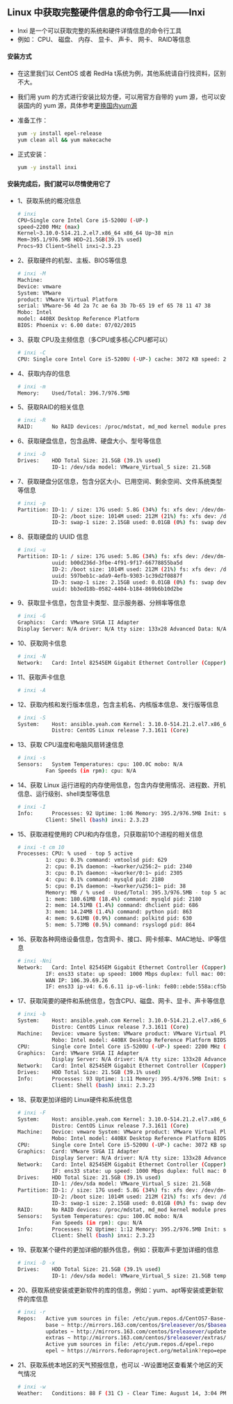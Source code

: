 ## Linux 中获取完整硬件信息的命令行工具——Inxi
- Inxi 是一个可以获取完整的系统和硬件详情信息的命令行工具
- 例如： CPU、 磁盘、 内存、 显卡、 声卡、 网卡、 RAID等信息

#### 安装方式
- 在这里我们以 CentOS 或者 RedHa t系统为例，其他系统请自行找资料，区别不大。
- 我们用 yum 的方式进行安装比较方便，可以用官方自带的 yum 源，也可以安装国内的 yum 源，具体参考[更换国内yum源](linux-use-cn-yum-source.md)
- 准备工作：
 
  ```bash
  yum -y install epel-release
  yum clean all && yum makecache
  ```

- 正式安装：
  
  ```bash
  yum -y install inxi
  ```
  
#### 安装完成后，我们就可以尽情使用它了
- 1、获取系统的概况信息
  
  ```bash
  # inxi
  CPU~Single core Intel Core i5-5200U (-UP-) 
  speed~2200 MHz (max) 
  Kernel~3.10.0-514.21.2.el7.x86_64 x86_64 Up~38 min 
  Mem~395.1/976.5MB HDD~21.5GB(39.1% used) 
  Procs~93 Client~Shell inxi~2.3.23  
  ```
- 2、获取硬件的机型、主板、BIOS等信息
  
  ```bash
  # inxi -M
  Machine:   
  Device: vmware 
  System: VMware 
  product: VMware Virtual Platform 
  serial: VMware-56 4d 2a 7c ae 6a 3b 7b-65 19 ef 65 78 11 47 38
  Mobo: Intel 
  model: 440BX Desktop Reference Platform 
  BIOS: Phoenix v: 6.00 date: 07/02/2015
  ```
- 3、获取 CPU及主频信息（多CPU或多核心CPU都可以）
  
  ```bash
  # inxi -C
  CPU: Single core Intel Core i5-5200U (-UP-) cache: 3072 KB speed: 2200 MHz (max)
  ```
- 4、获取内存的信息
  
  ```bash
  # inxi -m
  Memory:    Used/Total: 396.7/976.5MB
  ```
- 5、获取RAID的相关信息
  
  ```bash
  # inxi -R
  RAID:      No RAID devices: /proc/mdstat, md_mod kernel module present
  ```
- 6、获取硬盘信息，包含品牌、硬盘大小、型号等信息
 
  ```bash
  # inxi -D
  Drives:    HDD Total Size: 21.5GB (39.1% used)
             ID-1: /dev/sda model: VMware_Virtual_S size: 21.5GB
  ```
- 7、获取硬盘分区信息，包含分区大小、已用空间、剩余空间、文件系统类型等信息
 
  ```bash
  # inxi -p
  Partition: ID-1: / size: 17G used: 5.8G (34%) fs: xfs dev: /dev/dm-0
             ID-2: /boot size: 1014M used: 212M (21%) fs: xfs dev: /dev/sda1
             ID-3: swap-1 size: 2.15GB used: 0.01GB (0%) fs: swap dev: /dev/dm-1
  ```
- 8、获取硬盘的 UUID 信息
  
  ```bash
  # inxi -u
  Partition: ID-1: / size: 17G used: 5.8G (34%) fs: xfs dev: /dev/dm-0 
             uuid: b00d236d-3fbe-4f91-9f17-66778855ba5d
             ID-2: /boot size: 1014M used: 212M (21%) fs: xfs dev: /dev/sda1
             uuid: 597beb1c-ada9-4efb-9303-1c39d2f0887f
             ID-3: swap-1 size: 2.15GB used: 0.01GB (0%) fs: swap dev: /dev/dm-1
             uuid: bb3ed18b-0582-4404-b184-869b6b10d2be
  ```
- 9、获取显卡信息，包含显卡类型、显示服务器、分辨率等信息
  
  ```bash
  # inxi -G
  Graphics:  Card: VMware SVGA II Adapter
  Display Server: N/A driver: N/A tty size: 133x28 Advanced Data: N/A for root out of X
  ```
- 10、获取网卡信息
 
  ```bash
  # inxi -N
  Network:   Card: Intel 82545EM Gigabit Ethernet Controller (Copper) driver: e1000
  ```
- 11、获取声卡信息
  
  ```bash
  # inxi -A
  ```
- 12、获取内核和发行版本信息，包含主机名、内核版本信息、发行版等信息
  
  ```bash
  # inxi -S
  System:    Host: ansible.yeah.com Kernel: 3.10.0-514.21.2.el7.x86_64 x86_64 (64 bit) Console: tty 0
             Distro: CentOS Linux release 7.3.1611 (Core)
  ```
- 13、获取 CPU温度和电脑风扇转速信息
  
  ```bash
  # inxi -s
  Sensors:   System Temperatures: cpu: 100.0C mobo: N/A
           Fan Speeds (in rpm): cpu: N/A
  ```
- 14、获取 Linux 运行进程的内存使用信息，包含内存使用情况、进程数、开机信息、运行级别、shell类型等信息
  
  ```bash
  # inxi -I
  Info:      Processes: 92 Uptime: 1:06 Memory: 395.2/976.5MB Init: systemd runlevel: 3
           Client: Shell (bash) inxi: 2.3.23 
  ```
- 15、获取进程使用的 CPU和内存信息，只获取前10个进程的相关信息
  
  ```bash
  # inxi -t cm 10
  Processes: CPU: % used - top 5 active
           1: cpu: 0.3% command: vmtoolsd pid: 629
           2: cpu: 0.1% daemon: ~kworker/u256:2~ pid: 2340
           3: cpu: 0.1% daemon: ~kworker/0:1~ pid: 2305
           4: cpu: 0.1% command: mysqld pid: 2180
           5: cpu: 0.1% daemon: ~kworker/u256:1~ pid: 38
           Memory: MB / % used - Used/Total: 395.3/976.5MB - top 5 active
           1: mem: 180.61MB (18.4%) command: mysqld pid: 2180
           2: mem: 14.51MB (1.4%) command: dhclient pid: 686
           3: mem: 14.24MB (1.4%) command: python pid: 863
           4: mem: 9.61MB (0.9%) command: polkitd pid: 630
           5: mem: 5.73MB (0.5%) command: rsyslogd pid: 864
  ```
- 16、获取各种网络设备信息，包含网卡、接口、网卡频率、MAC地址、IP等信息
  
  ```bash
  # inxi -Nni
  Network:   Card: Intel 82545EM Gigabit Ethernet Controller (Copper) driver: e1000
           IF: ens33 state: up speed: 1000 Mbps duplex: full mac: 00:0c:29:11:47:38
           WAN IP: 106.39.69.26
           IF: ens33 ip-v4: 6.6.6.11 ip-v6-link: fe80::ebde:558a:cf5b:b3be
  ```
- 17、获取简要的硬件和系统信息，包含CPU、磁盘、网卡、显卡、声卡等信息
  
  ```bash
  # inxi -b
  System:    Host: ansible.yeah.com Kernel: 3.10.0-514.21.2.el7.x86_64 x86_64 (64 bit) Console: tty 0
             Distro: CentOS Linux release 7.3.1611 (Core)
  Machine:   Device: vmware System: VMware product: VMware Virtual Platform serial: VMware-56 4d 2a 7c ae 6a 3b 7b-65 19 ef 65 78 11 47 38
             Mobo: Intel model: 440BX Desktop Reference Platform BIOS: Phoenix v: 6.00 date: 07/02/2015
  CPU:       Single core Intel Core i5-5200U (-UP-) speed: 2200 MHz (max)
  Graphics:  Card: VMware SVGA II Adapter
             Display Server: N/A driver: N/A tty size: 133x28 Advanced Data: N/A for root out of X
  Network:   Card: Intel 82545EM Gigabit Ethernet Controller (Copper) driver: e1000
  Drives:    HDD Total Size: 21.5GB (39.1% used)
  Info:      Processes: 93 Uptime: 1:11 Memory: 395.4/976.5MB Init: systemd runlevel: 3
             Client: Shell (bash) inxi: 2.3.23 
  ```
- 18、获取更加详细的 Linux硬件和系统信息
  
  ```bash
  # inxi -F
  System:    Host: ansible.yeah.com Kernel: 3.10.0-514.21.2.el7.x86_64 x86_64 (64 bit) Console: tty 0
             Distro: CentOS Linux release 7.3.1611 (Core)
  Machine:   Device: vmware System: VMware product: VMware Virtual Platform serial: VMware-56 4d 2a 7c ae 6a 3b 7b-65 19 ef 65 78 11 47 38
             Mobo: Intel model: 440BX Desktop Reference Platform BIOS: Phoenix v: 6.00 date: 07/02/2015
  CPU:       Single core Intel Core i5-5200U (-UP-) cache: 3072 KB speed: 2200 MHz (max)
  Graphics:  Card: VMware SVGA II Adapter
             Display Server: N/A driver: N/A tty size: 133x28 Advanced Data: N/A for root out of X
  Network:   Card: Intel 82545EM Gigabit Ethernet Controller (Copper) driver: e1000
             IF: ens33 state: up speed: 1000 Mbps duplex: full mac: 00:0c:29:11:47:38
  Drives:    HDD Total Size: 21.5GB (39.1% used)
             ID-1: /dev/sda model: VMware_Virtual_S size: 21.5GB
  Partition: ID-1: / size: 17G used: 5.8G (34%) fs: xfs dev: /dev/dm-0
             ID-2: /boot size: 1014M used: 212M (21%) fs: xfs dev: /dev/sda1
             ID-3: swap-1 size: 2.15GB used: 0.01GB (0%) fs: swap dev: /dev/dm-1 
  RAID:      No RAID devices: /proc/mdstat, md_mod kernel module present
  Sensors:   System Temperatures: cpu: 100.0C mobo: N/A
             Fan Speeds (in rpm): cpu: N/A
  Info:      Processes: 92 Uptime: 1:12 Memory: 395.2/976.5MB Init: systemd runlevel: 3
             Client: Shell (bash) inxi: 2.3.23 
  ```
- 19、获取某个硬件的更加详细的额外信息，例如：获取声卡更加详细的信息
  
  ```bash
  # inxi -D -x
  Drives:    HDD Total Size: 21.5GB (39.1% used)
             ID-1: /dev/sda model: VMware_Virtual_S size: 21.5GB temp: 0C
  ```
- 20、获取系统安装或更新软件的库的信息，例如：yum、apt等安装或更新软件的库信息
  
  ```bash
  # inxi -r
  Repos:   Active yum sources in file: /etc/yum.repos.d/CentOS7-Base-163.repo
           base ~ http://mirrors.163.com/centos/$releasever/os/$basearch/
           updates ~ http://mirrors.163.com/centos/$releasever/updates/$basearch/
           extras ~ http://mirrors.163.com/centos/$releasever/extras/$basearch/
           Active yum sources in file: /etc/yum.repos.d/epel.repo
           epel ~ https://mirrors.fedoraproject.org/metalink?repo=epel-7&arch=$basearch
  ```
- 21、获取系统本地区的天气预报信息，也可以 -W设置地区查看某个地区的天气情况
  
  ```bash
  # inxi -w
  Weather:   Conditions: 88 F (31 C) - Clear Time: August 14, 3:04 PM CST
  ```
  
  


   
